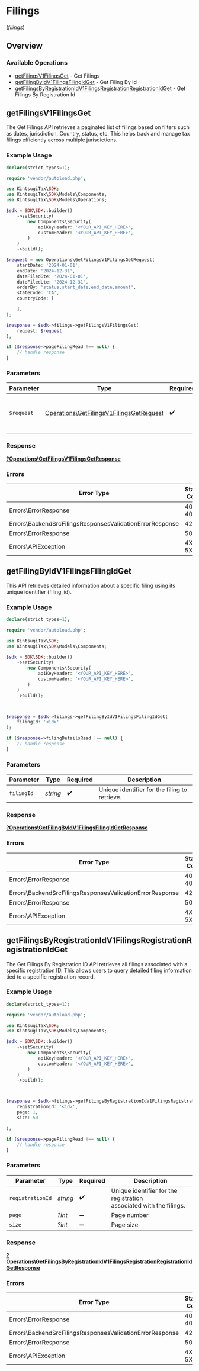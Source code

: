 # Filings
(*filings*)

## Overview

### Available Operations

* [getFilingsV1FilingsGet](#getfilingsv1filingsget) - Get Filings
* [getFilingByIdV1FilingsFilingIdGet](#getfilingbyidv1filingsfilingidget) - Get Filing By Id
* [getFilingsByRegistrationIdV1FilingsRegistrationRegistrationIdGet](#getfilingsbyregistrationidv1filingsregistrationregistrationidget) - Get Filings By Registration Id

## getFilingsV1FilingsGet

The Get Filings API retrieves a paginated list of filings based on
    filters such as dates, jurisdiction, Country, status, etc. This helps track
    and manage tax filings efficiently across multiple jurisdictions.

### Example Usage

<!-- UsageSnippet language="php" operationID="get_filings_v1_filings_get" method="get" path="/v1/filings" -->
```php
declare(strict_types=1);

require 'vendor/autoload.php';

use KintsugiTax\SDK;
use KintsugiTax\SDK\Models\Components;
use KintsugiTax\SDK\Models\Operations;

$sdk = SDK\SDK::builder()
    ->setSecurity(
        new Components\Security(
            apiKeyHeader: '<YOUR_API_KEY_HERE>',
            customHeader: '<YOUR_API_KEY_HERE>',
        )
    )
    ->build();

$request = new Operations\GetFilingsV1FilingsGetRequest(
    startDate: '2024-01-01',
    endDate: '2024-12-31',
    dateFiledGte: '2024-01-01',
    dateFiledLte: '2024-12-31',
    orderBy: 'status,start_date,end_date,amount',
    stateCode: 'CA',
    countryCode: [

    ],
);

$response = $sdk->filings->getFilingsV1FilingsGet(
    request: $request
);

if ($response->pageFilingRead !== null) {
    // handle response
}
```

### Parameters

| Parameter                                                                                            | Type                                                                                                 | Required                                                                                             | Description                                                                                          |
| ---------------------------------------------------------------------------------------------------- | ---------------------------------------------------------------------------------------------------- | ---------------------------------------------------------------------------------------------------- | ---------------------------------------------------------------------------------------------------- |
| `$request`                                                                                           | [Operations\GetFilingsV1FilingsGetRequest](../../Models/Operations/GetFilingsV1FilingsGetRequest.md) | :heavy_check_mark:                                                                                   | The request object to use for the request.                                                           |

### Response

**[?Operations\GetFilingsV1FilingsGetResponse](../../Models/Operations/GetFilingsV1FilingsGetResponse.md)**

### Errors

| Error Type                                               | Status Code                                              | Content Type                                             |
| -------------------------------------------------------- | -------------------------------------------------------- | -------------------------------------------------------- |
| Errors\ErrorResponse                                     | 401, 404                                                 | application/json                                         |
| Errors\BackendSrcFilingsResponsesValidationErrorResponse | 422                                                      | application/json                                         |
| Errors\ErrorResponse                                     | 500                                                      | application/json                                         |
| Errors\APIException                                      | 4XX, 5XX                                                 | \*/\*                                                    |

## getFilingByIdV1FilingsFilingIdGet

This API retrieves detailed information about a specific
    filing using its unique identifier (filing_id).

### Example Usage

<!-- UsageSnippet language="php" operationID="get_filing_by_id_v1_filings__filing_id__get" method="get" path="/v1/filings/{filing_id}" -->
```php
declare(strict_types=1);

require 'vendor/autoload.php';

use KintsugiTax\SDK;
use KintsugiTax\SDK\Models\Components;

$sdk = SDK\SDK::builder()
    ->setSecurity(
        new Components\Security(
            apiKeyHeader: '<YOUR_API_KEY_HERE>',
            customHeader: '<YOUR_API_KEY_HERE>',
        )
    )
    ->build();



$response = $sdk->filings->getFilingByIdV1FilingsFilingIdGet(
    filingId: '<id>'
);

if ($response->filingDetailsRead !== null) {
    // handle response
}
```

### Parameters

| Parameter                                     | Type                                          | Required                                      | Description                                   |
| --------------------------------------------- | --------------------------------------------- | --------------------------------------------- | --------------------------------------------- |
| `filingId`                                    | *string*                                      | :heavy_check_mark:                            | Unique identifier for the filing to retrieve. |

### Response

**[?Operations\GetFilingByIdV1FilingsFilingIdGetResponse](../../Models/Operations/GetFilingByIdV1FilingsFilingIdGetResponse.md)**

### Errors

| Error Type                                               | Status Code                                              | Content Type                                             |
| -------------------------------------------------------- | -------------------------------------------------------- | -------------------------------------------------------- |
| Errors\ErrorResponse                                     | 401, 404                                                 | application/json                                         |
| Errors\BackendSrcFilingsResponsesValidationErrorResponse | 422                                                      | application/json                                         |
| Errors\ErrorResponse                                     | 500                                                      | application/json                                         |
| Errors\APIException                                      | 4XX, 5XX                                                 | \*/\*                                                    |

## getFilingsByRegistrationIdV1FilingsRegistrationRegistrationIdGet

The Get Filings By Registration ID API
    retrieves all filings
    associated with a specific registration ID. This allows users to query detailed
    filing information tied to
    a specific registration record.

### Example Usage

<!-- UsageSnippet language="php" operationID="get_filings_by_registration_id_v1_filings_registration__registration_id__get" method="get" path="/v1/filings/registration/{registration_id}" -->
```php
declare(strict_types=1);

require 'vendor/autoload.php';

use KintsugiTax\SDK;
use KintsugiTax\SDK\Models\Components;

$sdk = SDK\SDK::builder()
    ->setSecurity(
        new Components\Security(
            apiKeyHeader: '<YOUR_API_KEY_HERE>',
            customHeader: '<YOUR_API_KEY_HERE>',
        )
    )
    ->build();



$response = $sdk->filings->getFilingsByRegistrationIdV1FilingsRegistrationRegistrationIdGet(
    registrationId: '<id>',
    page: 1,
    size: 50

);

if ($response->pageFilingRead !== null) {
    // handle response
}
```

### Parameters

| Parameter                                                                   | Type                                                                        | Required                                                                    | Description                                                                 |
| --------------------------------------------------------------------------- | --------------------------------------------------------------------------- | --------------------------------------------------------------------------- | --------------------------------------------------------------------------- |
| `registrationId`                                                            | *string*                                                                    | :heavy_check_mark:                                                          | Unique identifier for the registration<br/>        associated with the filings. |
| `page`                                                                      | *?int*                                                                      | :heavy_minus_sign:                                                          | Page number                                                                 |
| `size`                                                                      | *?int*                                                                      | :heavy_minus_sign:                                                          | Page size                                                                   |

### Response

**[?Operations\GetFilingsByRegistrationIdV1FilingsRegistrationRegistrationIdGetResponse](../../Models/Operations/GetFilingsByRegistrationIdV1FilingsRegistrationRegistrationIdGetResponse.md)**

### Errors

| Error Type                                               | Status Code                                              | Content Type                                             |
| -------------------------------------------------------- | -------------------------------------------------------- | -------------------------------------------------------- |
| Errors\ErrorResponse                                     | 401, 404                                                 | application/json                                         |
| Errors\BackendSrcFilingsResponsesValidationErrorResponse | 422                                                      | application/json                                         |
| Errors\ErrorResponse                                     | 500                                                      | application/json                                         |
| Errors\APIException                                      | 4XX, 5XX                                                 | \*/\*                                                    |